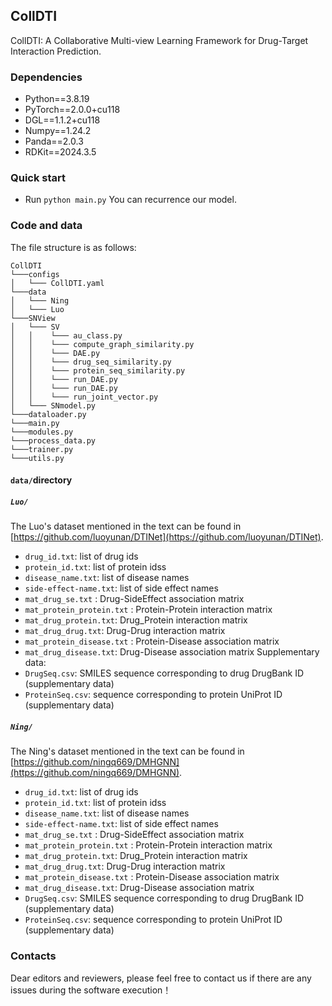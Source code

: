 ## CollDTI
CollDTI: A Collaborative Multi-view Learning Framework for Drug-Target Interaction Prediction.
### Dependencies
- Python==3.8.19
- PyTorch==2.0.0+cu118
- DGL==1.1.2+cu118
- Numpy==1.24.2
- Panda==2.0.3
- RDKit==2024.3.5
### Quick start
- Run `python main.py`   You can recurrence our model.
### Code and data
The file structure is as follows: 
```
CollDTI
└───configs
│   └─── CollDTI.yaml
└───data
│   └─── Ning
│   └─── Luo
└───SNView
│   └─── SV
│   │    └─── au_class.py
│   │    └─── compute_graph_similarity.py
│   │    └─── DAE.py
│   │    └─── drug_seq_similarity.py
│   │    └─── protein_seq_similarity.py
│   │    └─── run_DAE.py
│   │    └─── run_DAE.py
│   │    └─── run_joint_vector.py
│   └─── SNmodel.py
└───dataloader.py
└───main.py
└───modules.py
└───process_data.py
└───trainer.py
└───utils.py

```

#### `data/`directory
##### `Luo/`
The Luo's dataset mentioned in the text can be found in [https://github.com/luoyunan/DTINet](https://github.com/luoyunan/DTINet).
- `drug_id.txt`: list of drug ids
- `protein_id.txt`: list of protein idss
- `disease_name.txt`: list of disease names
- `side-effect-name.txt`: list of side effect names
- `mat_drug_se.txt` : Drug-SideEffect association matrix
- `mat_protein_protein.txt` : Protein-Protein interaction matrix
- `mat_drug_protein.txt`: Drug_Protein interaction matrix
- `mat_drug_drug.txt`: Drug-Drug interaction matrix
- `mat_protein_disease.txt` : Protein-Disease association matrix
- `mat_drug_disease.txt`: Drug-Disease association matrix
Supplementary data:
- `DrugSeq.csv`: SMILES sequence corresponding to drug DrugBank ID (supplementary data)
- `ProteinSeq.csv`: sequence corresponding to protein UniProt ID (supplementary data)
##### `Ning/`
The Ning's dataset mentioned in the text can be found in [https://github.com/ningq669/DMHGNN](https://github.com/ningq669/DMHGNN).
- `drug_id.txt`: list of drug ids
- `protein_id.txt`: list of protein idss
- `disease_name.txt`: list of disease names
- `side-effect-name.txt`: list of side effect names
- `mat_drug_se.txt` : Drug-SideEffect association matrix
- `mat_protein_protein.txt` : Protein-Protein interaction matrix
- `mat_drug_protein.txt`: Drug_Protein interaction matrix
- `mat_drug_drug.txt`: Drug-Drug interaction matrix
- `mat_protein_disease.txt` : Protein-Disease association matrix
- `mat_drug_disease.txt`: Drug-Disease association matrix
- `DrugSeq.csv`: SMILES sequence corresponding to drug DrugBank ID (supplementary data)
- `ProteinSeq.csv`: sequence corresponding to protein UniProt ID (supplementary data)

### Contacts
Dear editors and reviewers, please feel free to contact us if there are any issues during the software execution！
